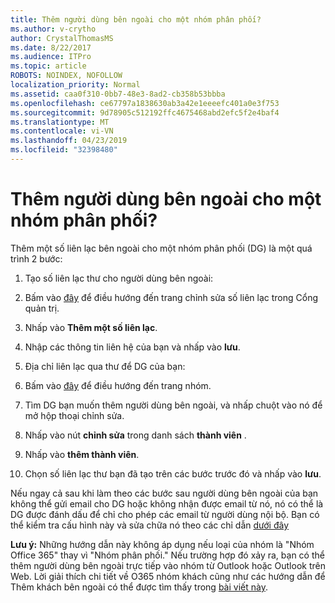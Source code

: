```yaml
---
title: Thêm người dùng bên ngoài cho một nhóm phân phối?
ms.author: v-crytho
author: CrystalThomasMS
ms.date: 8/22/2017
ms.audience: ITPro
ms.topic: article
ROBOTS: NOINDEX, NOFOLLOW
localization_priority: Normal
ms.assetid: caa0f310-0bb7-48e3-8ad2-cb358b53bbba
ms.openlocfilehash: ce67797a1838630ab3a42e1eeeefc401a0e3f753
ms.sourcegitcommit: 9d78905c512192ffc4675468abd2efc5f2e4baf4
ms.translationtype: MT
ms.contentlocale: vi-VN
ms.lasthandoff: 04/23/2019
ms.locfileid: "32398480"
---
```

# <a name="adding-external-users-to-a-distribution-group"></a>Thêm người dùng bên ngoài cho một nhóm phân phối?

Thêm một số liên lạc bên ngoài cho một nhóm phân phối (DG) là một quá trình 2 bước:
  
1. Tạo số liên lạc thư cho người dùng bên ngoài:
    
1. Bấm vào [đây](https://admin.microsoft.com/adminportal/home#/Contact) để điều hướng đến trang chỉnh sửa số liên lạc trong Cổng quản trị. 
    
2. Nhấp vào **Thêm một số liên lạc**.
    
3. Nhập các thông tin liên hệ của bạn và nhấp vào **lưu**.
    
2. Địa chỉ liên lạc qua thư để DG của bạn:
    
1. Bấm vào [đây](https://admin.microsoft.com/adminportal/home#/groups) để điều hướng đến trang nhóm. 
    
2. Tìm DG bạn muốn thêm người dùng bên ngoài, và nhấp chuột vào nó để mở hộp thoại chỉnh sửa.
    
3. Nhấp vào nút **chỉnh sửa** trong danh sách **thành viên** . 
    
4. Nhấp vào **thêm thành viên**.
    
5. Chọn số liên lạc thư bạn đã tạo trên các bước trước đó và nhấp vào **lưu**.
    
Nếu ngay cả sau khi làm theo các bước sau người dùng bên ngoài của bạn không thể gửi email cho DG hoặc không nhận được email từ nó, nó có thể là DG được đánh dấu để chỉ cho phép các email từ người dùng nội bộ. Bạn có thể kiểm tra cấu hình này và sửa chữa nó theo các chỉ dẫn [dưới đây](https://support.office.com/article/Fix-email-delivery-issues-for-error-code-5-7-133-in-Office-365-991abc19-7756-438f-abcb-39f69b80f284.aspx)
  
 **Lưu ý:** Những hướng dẫn này không áp dụng nếu loại của nhóm là "Nhóm Office 365" thay vì "Nhóm phân phối." Nếu trường hợp đó xảy ra, bạn có thể thêm người dùng bên ngoài trực tiếp vào nhóm từ Outlook hoặc Outlook trên Web. Lời giải thích chi tiết về O365 nhóm khách cũng như các hướng dẫn để Thêm khách bên ngoài có thể được tìm thấy trong [bài viết này](https://support.office.com/article/Guest-access-in-Office-365-Groups-bfc7a840-868f-4fd6-a390-f347bf51aff6.aspx).
  

